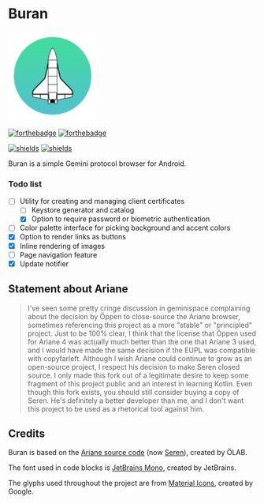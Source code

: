 # Buran

<img width="180" src="buran.svg" />

[![forthebadge](https://forthebadge.com/images/badges/built-for-android.svg)](https://github.com/Corewala/Buran#buran)
[![forthebadge](https://forthebadge.com/images/badges/as-seen-on-tv.svg)](https://github.com/Corewala/Buran#buran)

[![shields](https://img.shields.io/badge/Download-Here-orange?style=for-the-badge)](https://github.com/Corewala/Buran/releases/latest)
[![shields](https://img.shields.io/badge/license-GPL-blue?style=for-the-badge)](https://github.com/Corewala/Buran/blob/master/LICENSE)

Buran is a simple Gemini protocol browser for Android.

### Todo list

- [ ] Utility for creating and managing client certificates
  - [ ] Keystore generator and catalog
  - [X] Option to require password or biometric authentication
- [ ] Color palette interface for picking background and accent colors
- [X] Option to render links as buttons
- [X] Inline rendering of images
- [ ] Page navigation feature
- [X] Update notifier

## Statement about Ariane

> I've seen some pretty cringe discussion in geminispace complaining about the decision by Öppen to close-source the Ariane browser, sometimes referencing this project as a more "stable" or "principled" project. Just to be 100% clear, I think that the license that Öppen used for Ariane 4 was actually much better than the one that Ariane 3 used, and I would have made the same decision if the EUPL was compatible with copyfarleft. Although I wish Ariane could continue to grow as an open-source project, I respect his decision to make Seren closed source. I only made this fork out of a legitimate desire to keep some fragment of this project public and an interest in learning Kotlin. Even though this fork exists, you should still consider buying a copy of Seren. He's definitely a better developer than me, and I don't want this project to be used as a rhetorical tool against him.

## Credits

Buran is based on the [Ariane source code](https://web.archive.org/web/20210920212507/https://codeberg.org/oppenlab/Ariane) (now [Seren](https://orllewin.neocities.org/seren/)), created by ÖLAB.

The font used in code blocks is [JetBrains Mono](https://www.jetbrains.com/lp/mono/), created by JetBrains.

The glyphs used throughout the project are from [Material Icons](https://fonts.google.com/icons), created by Google.
